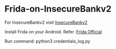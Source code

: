 # Frida-on-InsecureBankv2
For InsecureBankv2 visit <a href="https://github.com/dineshshetty/Android-InsecureBankv2">InsecureBankv2</a>

Install Frida on your Android.
Refer :<a href="https://www.frida.re/docs/android/">Frida Official</a>


Run command:
python3 credentials_log.py
